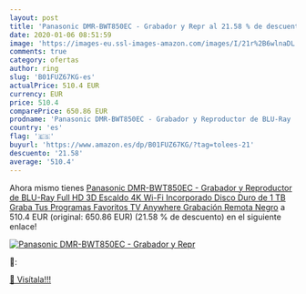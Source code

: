 ```yaml
---
layout: post
title: 'Panasonic DMR-BWT850EC - Grabador y Repr al 21.58 % de descuento'
date: 2020-01-06 08:51:59
image: 'https://images-eu.ssl-images-amazon.com/images/I/21r%2B6wlnaDL._SL200_.jpg'
comments: true
category: ofertas
author: ring
slug: 'B01FUZ67KG-es'
actualPrice: 510.4 EUR
currency: EUR
price: 510.4
comparePrice: 650.86 EUR
prodname: 'Panasonic DMR-BWT850EC - Grabador y Reproductor de BLU-Ray  Full HD  3D  Escaldo 4K  Wi-Fi Incorporado  Disco Duro de 1 TB  Graba Tus Programas Favoritos  TV Anywhere  Grabación Remota  Negro'
country: 'es'
flag: '🇪🇸'
buyurl: 'https://www.amazon.es/dp/B01FUZ67KG/?tag=tolees-21'
descuento: '21.58'
average: '510.4'
---
```


Ahora mismo tienes [Panasonic DMR-BWT850EC - Grabador y Reproductor de BLU-Ray  Full HD  3D  Escaldo 4K  Wi-Fi Incorporado  Disco Duro de 1 TB  Graba Tus Programas Favoritos  TV Anywhere  Grabación Remota  Negro](https://www.amazon.es/dp/B01FUZ67KG/?tag=tolees-21) a 510.4 EUR (original: 650.86 EUR) (21.58 %  de descuento) en el siguiente enlace!

[![Panasonic DMR-BWT850EC - Grabador y Repr](https://images-eu.ssl-images-amazon.com/images/I/21r%2B6wlnaDL._SL200_.jpg)](https://www.amazon.es/dp/B01FUZ67KG/?tag=tolees-21)

🔎:


[🛒 Visítala!!!](https://www.amazon.es/dp/B01FUZ67KG/?tag=tolees-21)
